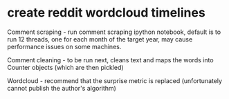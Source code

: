 # create reddit wordcloud timelines

Comment scraping - run comment scraping ipython notebook, default is to run 12 threads, one for each month of the target year, may cause performance issues on some machines.

Comment cleaning - to be run next, cleans text and maps the words into Counter objects (which are then pickled)

Wordcloud - recommend that the surprise metric is replaced (unfortunately cannot publish the author's algorithm)
